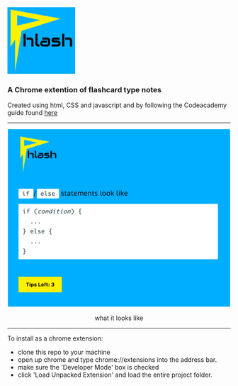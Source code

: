 <img src=logo-small.png height="150">

### A Chrome extention of flashcard type notes

Created using html, CSS and javascript and by following the Codeacademy guide found [here](https://medium.com/@codecademy/javascript-tips-tab-4e9081b4132) 
  
---
<p align="center"><img src=screen-shot.png height="400"></p>
<p align="center">what it looks like</p>

---
  
To install as a chrome extension:
  - clone this repo to your machine
  - open up chrome and type chrome://extensions into the address bar. 
  - make sure the 'Developer Mode' box is checked 
  - click 'Load Unpacked Extension' and load the entire project folder.
